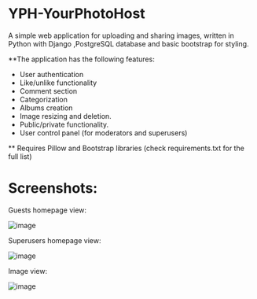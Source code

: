 # YPH-YourPhotoHost
A simple web application for uploading and sharing images, written in Python with Django ,PostgreSQL database and basic bootstrap for styling. 


**The application has the following features: 
- User authentication 
- Like/unlike functionality
- Comment section
- Categorization
- Albums creation
- Image resizing and deletion.
- Public/private functionality.
- User control panel (for moderators and superusers)

** Requires Pillow and Bootstrap libraries (check requirements.txt for the full list)


# Screenshots:
Guests homepage view:

![image](https://github.com/MurtadaAhmed/YPH-YourPhotoHost/assets/108568451/9dbb721a-2e6a-47a2-a3ae-52108b4afda7)

Superusers homepage view:

![image](https://github.com/MurtadaAhmed/YPH-YourPhotoHost/assets/108568451/fee9291c-2bf1-4b36-ae48-964381556e76)

Image view:

![image](https://github.com/MurtadaAhmed/YPH-YourPhotoHost/assets/108568451/4bb9cc38-06e6-41ef-af10-629307f414ef)
